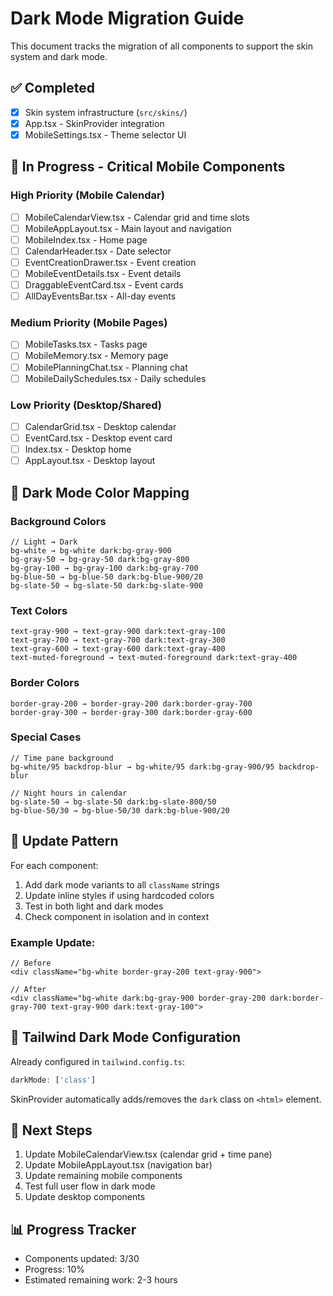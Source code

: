 # Dark Mode Migration Guide

This document tracks the migration of all components to support the skin system and dark mode.

## ✅ Completed

- [x] Skin system infrastructure (`src/skins/`)
- [x] App.tsx - SkinProvider integration
- [x] MobileSettings.tsx - Theme selector UI

## 🔄 In Progress - Critical Mobile Components

### High Priority (Mobile Calendar)
- [ ] MobileCalendarView.tsx - Calendar grid and time slots
- [ ] MobileAppLayout.tsx - Main layout and navigation
- [ ] MobileIndex.tsx - Home page
- [ ] CalendarHeader.tsx - Date selector
- [ ] EventCreationDrawer.tsx - Event creation
- [ ] MobileEventDetails.tsx - Event details
- [ ] DraggableEventCard.tsx - Event cards
- [ ] AllDayEventsBar.tsx - All-day events

### Medium Priority (Mobile Pages)
- [ ] MobileTasks.tsx - Tasks page
- [ ] MobileMemory.tsx - Memory page
- [ ] MobilePlanningChat.tsx - Planning chat
- [ ] MobileDailySchedules.tsx - Daily schedules

### Low Priority (Desktop/Shared)
- [ ] CalendarGrid.tsx - Desktop calendar
- [ ] EventCard.tsx - Desktop event card
- [ ] Index.tsx - Desktop home
- [ ] AppLayout.tsx - Desktop layout

## 🎨 Dark Mode Color Mapping

### Background Colors
```tsx
// Light → Dark
bg-white → bg-white dark:bg-gray-900
bg-gray-50 → bg-gray-50 dark:bg-gray-800
bg-gray-100 → bg-gray-100 dark:bg-gray-700
bg-blue-50 → bg-blue-50 dark:bg-blue-900/20
bg-slate-50 → bg-slate-50 dark:bg-slate-900
```

### Text Colors
```tsx
text-gray-900 → text-gray-900 dark:text-gray-100
text-gray-700 → text-gray-700 dark:text-gray-300
text-gray-600 → text-gray-600 dark:text-gray-400
text-muted-foreground → text-muted-foreground dark:text-gray-400
```

### Border Colors
```tsx
border-gray-200 → border-gray-200 dark:border-gray-700
border-gray-300 → border-gray-300 dark:border-gray-600
```

### Special Cases
```tsx
// Time pane background
bg-white/95 backdrop-blur → bg-white/95 dark:bg-gray-900/95 backdrop-blur

// Night hours in calendar
bg-slate-50 → bg-slate-50 dark:bg-slate-800/50
bg-blue-50/30 → bg-blue-50/30 dark:bg-blue-900/20
```

## 📝 Update Pattern

For each component:

1. Add dark mode variants to all `className` strings
2. Update inline styles if using hardcoded colors
3. Test in both light and dark modes
4. Check component in isolation and in context

### Example Update:

```tsx
// Before
<div className="bg-white border-gray-200 text-gray-900">

// After
<div className="bg-white dark:bg-gray-900 border-gray-200 dark:border-gray-700 text-gray-900 dark:text-gray-100">
```

## 🔧 Tailwind Dark Mode Configuration

Already configured in `tailwind.config.ts`:
```js
darkMode: ['class']
```

SkinProvider automatically adds/removes the `dark` class on `<html>` element.

## 🚀 Next Steps

1. Update MobileCalendarView.tsx (calendar grid + time pane)
2. Update MobileAppLayout.tsx (navigation bar)
3. Update remaining mobile components
4. Test full user flow in dark mode
5. Update desktop components

## 📊 Progress Tracker

- Components updated: 3/30
- Progress: 10%
- Estimated remaining work: 2-3 hours
